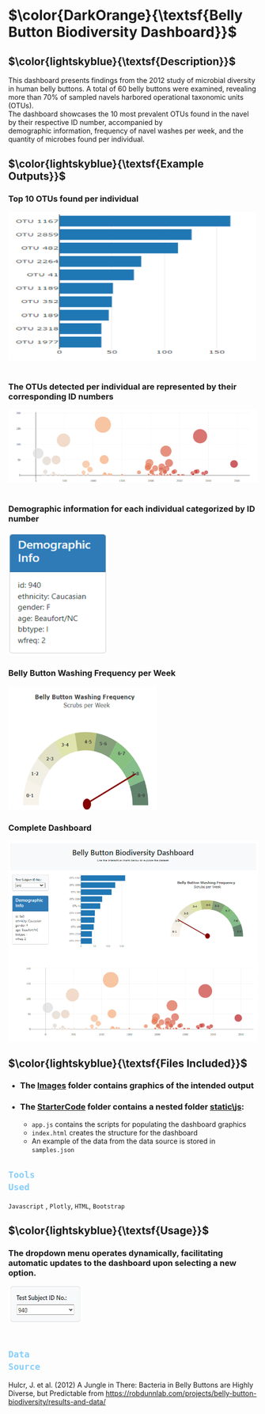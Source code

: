 # $\color{DarkOrange}{\textsf{Belly Button Biodiversity Dashboard}}$

## $\color{lightskyblue}{\textsf{Description}}$
This dashboard presents findings from the 2012 study of microbial diversity in human belly buttons.  A total of 60 
belly buttons were examined, revealing more than 70% of sampled navels harbored operational taxonomic units (OTUs).<br>
The dashboard showcases the 10 most prevalent OTUs found in the navel by their respective ID number, accompanied by<br>
 demographic information, frequency of navel washes per week, and the quantity of microbes found per individual.

## $\color{lightskyblue}{\textsf{Example Outputs}}$
### Top 10 OTUs found per individual <br>
<img src="Images\barChart.png" alt="Example Image" width="500" height="300"><br><br>

### The OTUs detected per individual are represented by their corresponding ID numbers<br>
<img src="Images\bubbleChart.png" alt="Example Image"><br><br>

### Demographic information for each individual categorized by ID number <br>
<img src="Images\demo.png" alt="Example Image" width="200" height="250">

### Belly Button Washing Frequency per Week <br>
<img src="Images\bellyButtonwash.png" alt="Example Image" width="300" height="250">

### Complete Dashboard <br>
<img src="Images\complete_dashboard.png" alt="Example Image">

## $\color{lightskyblue}{\textsf{Files Included}}$
- ### The [Images](Images) folder contains graphics of the intended output <br>
- ### The [StarterCode](StarterCode) folder contains a nested folder [static\js](static\js):
    * `app.js` contains the scripts for populating the dashboard graphics
    * `index.html` creates the structure for the dashboard
    * An example of the data from the data source is stored in `samples.json`

## <code style="color: lightskyblue">Tools Used</code>
`Javascript` , `Plotly`, `HTML`, `Bootstrap`

## $\color{lightskyblue}{\textsf{Usage}}$
### The dropdown menu operates dynamically, facilitating automatic updates to the dashboard upon selecting a new option. <br>
<img src="Images\dropdown.png" alt="Example Image" width="150" height="75"><br><br>

## <code style="color: lightskyblue">Data Source</code>
Hulcr, J. et al. (2012) A Jungle in There: Bacteria in Belly Buttons are Highly <br>
Diverse, but Predictable from https://robdunnlab.com/projects/belly-button-biodiversity/results-and-data/


